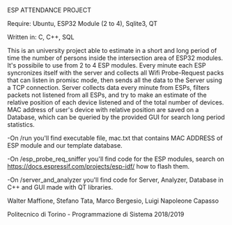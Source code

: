 ESP ATTENDANCE PROJECT

Require: Ubuntu, ESP32 Module (2 to 4), Sqlite3, QT

Written in: C, C++, SQL

This is an university project able to estimate in a short and long period of time the number of persons inside the intersection area of ESP32 modules. 
It's possibile to use from 2 to 4 ESP modules. Every minute each ESP syncronizes itself with the server and collects all Wifi Probe-Request packs that can listen in promisc mode, then sends all the data  to the Server using a TCP connection. 
Server collects data every minute from ESPs, filters packets not listened from all ESPs, and try to make an estimate of the relative position of each device listened and of the total number of devices. MAC address of user's device with relative position are saved on a Database, which can be queried by the provided GUI for search long period statistics.

-On /run you'll find executable file, mac.txt that contains MAC ADDRESS of ESP module and our template database.

-On /esp_probe_req_sniffer you'll find code for the ESP modules, search on https://docs.espressif.com/projects/esp-idf/ how to flash them.

-On /server_and_analyzer you'll find code for Server, Analyzer, Database in C++ and GUI made with QT libraries. 




Walter Maffione, Stefano Tata, Marco Bergesio, Luigi Napoleone Capasso


Politecnico di Torino - Programmazione di Sistema 2018/2019
